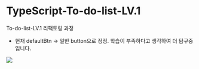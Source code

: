 # TypeScript-To-do-list-LV.1

To-do-list-LV.1 리팩토링 과정

-   현재 defaultBtn -> 일반 button으로 정정.
    학습이 부족하다고 생각하여 더 탐구중 입니다.


<img src="https://github.com/wooriki/TypeScript-To-do-list-LV.2/assets/109304556/ac40b77b-aa89-4241-9fad-89c49a535b70"/>
